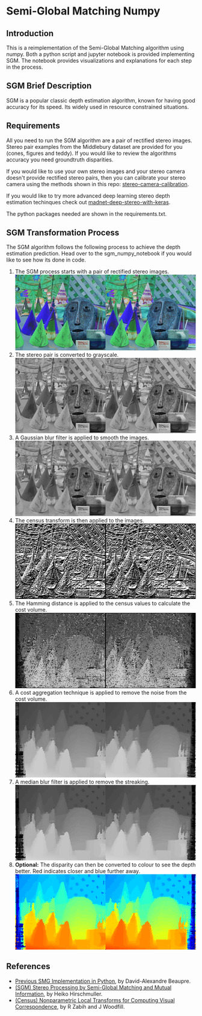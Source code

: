 # Semi-Global Matching Numpy

## Introduction
This is a reimplementation of the Semi-Global Matching algorithm using numpy. Both a python script and jupyter notebook is provided implementing SGM. The notebook provides visualizations and explanations for each step in the process.

## SGM Brief Description
SGM is a popular classic depth estimation algorithm, known for having good accuracy for its speed. Its widely used in resource constrained  situations.

## Requirements
All you need to run the SGM algorithm are a pair of rectified stereo images. Stereo pair examples from the Middlebury dataset are provided for you (cones, figures and teddy). If you would like to review the algorithms accuracy you need groundtruth disparities. 

If you would like to use your own stereo images and your stereo camera doesn't provide rectified stereo pairs, then you can calibrate your stereo camera using the methods shown in this repo: [stereo-camera-calibration](https://github.com/ChristianOrr/stereo-camera-calibration).

If you would like to try more advanced deep learning stereo depth estimation techinques check out [madnet-deep-stereo-with-keras](https://github.com/ChristianOrr/madnet-deep-stereo-with-keras).

The python packages needed are shown in the requirements.txt.

## SGM Transformation Process
The SGM algorithm follows the following process to achieve the depth estimation prediction. Head over to the sgm_numpy_notebook if you would like to see how its done in code.

1. The SGM process starts with a pair of rectified stereo images. 
![left_right_colour](cones/left_right_colour.png)
2. The stereo pair is converted to grayscale.
![left_right_grey](cones/left_right_grey.png)
3. A Gaussian blur filter is applied to smooth the images.
![left_right_blur](cones/left_right_blur.png)
4. The census transform is then applied to the images.
![left_right_census](cones/left_right_census.png)
5. The Hamming distance is applied to the census values to calculate the cost volume.
![left_right_cost_volume](cones/left_right_cost_volume.png)
6. A cost aggregation technique is applied to remove the noise from the cost volume.
![left_right_cost_agg](cones/left_right_cost_agg.png)
7. A median blur filter is applied to remove the streaking.
![left_right_disp](cones/left_right_disp.png)
8. **Optional:** The disparity can then be converted to colour to see the depth better. Red indicates closer and blue further away.
![left_right_depth_map](cones/left_right_depth_map.png)


## References
* [Previous SMG Implementation in Python](https://github.com/beaupreda/semi-global-matching), by David-Alexandre Beaupre.
* [(SGM) Stereo Processing by Semi-Global Matching and Mutual Information](https://core.ac.uk/download/pdf/11134866.pdf), by Heiko Hirschmuller.
* [(Census) Nonparametric Local Transforms for Computing Visual Correspondence](http://www.cs.cornell.edu/~rdz/Papers/ZW-ECCV94.pdf), by R Zabih and J Woodfill.